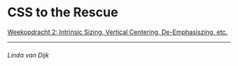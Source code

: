 # CSS to the Rescue



[Weekopdracht 2: Intrinsic Sizing, Vertical Centering, De-Emphasiszing, etc.](http://linda2912.github.io/CssToTheRescue/week3)

___

###### Linda van Dijk